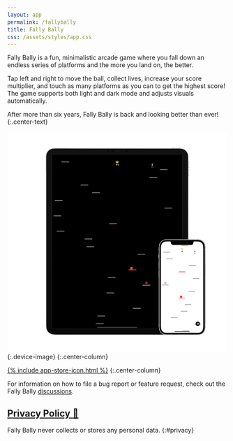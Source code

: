 ```yaml
---
layout: app
permalink: /fallybally
title: Fally Bally
css: /assets/styles/app.css
---
```

Fally Bally is a fun, minimalistic arcade game where you fall down an endless series of platforms and the more you land on, the better.

Tap left and right to move the ball, collect lives, increase your score multiplier, and touch as many platforms as you can to get the highest score! The game supports both light and dark mode and adjusts visuals automatically.

After more than six years, Fally Bally is back and looking better than ever!
{:.center-text}

![](/assets/images/fallybally/device.png){:.device-image}
{:.center-column}

[{% include app-store-icon.html %}](https://apps.apple.com/us/app/fally-bally/id1549562790)
{:.center-column}

For information on how to file a bug report or feature request, check out the Fally Bally [discussions](https://github.com/Sammcb/FallyBally/discussions/1).

## [Privacy Policy 🔗](#privacy)

Fally Bally never collects or stores any personal data.
{:#privacy}
